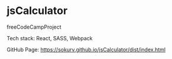 # jsCalculator
freeCodeCampProject

Tech stack: React, SASS, Webpack

GitHub Page: https://sokurv.github.io/jsCalculator/dist/index.html

